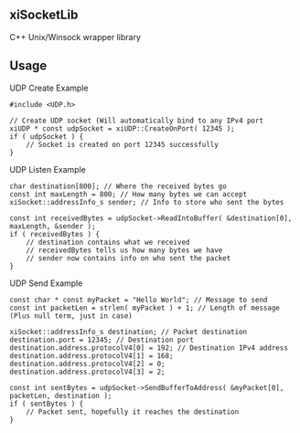 ## xiSocketLib ##

C++ Unix/Winsock wrapper library

## Usage ##

UDP Create Example
	
	#include <UDP.h>
	
	// Create UDP socket (Will automatically bind to any IPv4 port
	xiUDP * const udpSocket = xiUDP::CreateOnPort( 12345 );
	if ( udpSocket ) {
		// Socket is created on port 12345 successfully
	}

UDP Listen Example

	char destination[800]; // Where the received bytes go
	const int maxLength = 800; // How many bytes we can accept
	xiSocket::addressInfo_s sender; // Info to store who sent the bytes

	const int receivedBytes = udpSocket->ReadIntoBuffer( &destination[0], maxLength, &sender );
	if ( receivedBytes ) {
		// destination contains what we received
		// receivedBytes tells us how many bytes we have
		// sender now contains info on who sent the packet
	}

UDP Send Example

	const char * const myPacket = "Hello World"; // Message to send
	const int packetLen = strlen( myPacket ) + 1; // Length of message (Plus null term, just in case)

	xiSocket::addressInfo_s destination; // Packet destination
	destination.port = 12345; // Destination port
	destination.address.protocolV4[0] = 192; // Destination IPv4 address
	destination.address.protocolV4[1] = 168;
	destination.address.protocolV4[2] = 0;
	destination.address.protocolV4[3] = 2;

	const int sentBytes = udpSocket->SendBufferToAddress( &myPacket[0], packetLen, destination );
	if ( sentBytes ) {
		// Packet sent, hopefully it reaches the destination
	}